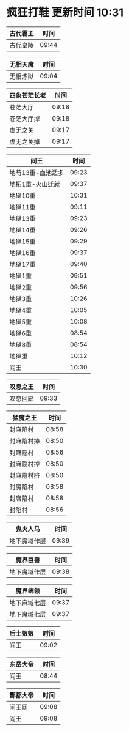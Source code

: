 # 疯狂打鞋 更新时间 10:31

| 古代霸主   | 时间    |
|--------|-------|
| 古代皇陵 | 09:44 |

| 无相天魔   | 时间    |
|--------|-------|
| 无相炼狱 | 09:04 |

| 四象苍茫长老   | 时间    |
|--------|-------|
| 苍茫大厅 | 09:18 |
| 苍茫大厅掉 | 09:18 |
| 虚无之关 | 09:17 |
| 虚无之关掉 | 09:17 |

| 间王   | 时间    |
|--------|-------|
| 地芍13重-血池适多 | 09:23 |
| 地拓1重-火山迁就 | 09:37 |
| 地狱10重 | 10:31 |
| 地狱11重 | 09:11 |
| 地狱13重 | 09:23 |
| 地狱14重 | 09:26 |
| 地狱15重 | 09:29 |
| 地狱16重 | 09:37 |
| 地狱17重 | 09:40 |
| 地狱1重 | 09:51 |
| 地狱2重 | 09:56 |
| 地狱3重 | 10:26 |
| 地狱4重 | 10:05 |
| 地狱5重 | 10:08 |
| 地狱6重 | 08:54 |
| 地狱8重 | 08:54 |
| 地狱重 | 10:12 |
| 阎王 | 10:30 |

| 叹息之王   | 时间    |
|--------|-------|
| 叹息回廊 | 09:33 |

| 猛魔之王   | 时间    |
|--------|-------|
| 封麻陷村 | 08:58 |
| 封麻陷村掉 | 08:50 |
| 封麻隐村 | 08:56 |
| 封麻隐村掉 | 08:50 |
| 封麻隐村挤 | 08:50 |
| 封魔陷村 | 08:58 |
| 封席陷村 | 08:58 |
| 封陷村 | 08:56 |

| 鬼火人马   | 时间    |
|--------|-------|
| 地下魔域作层 | 09:39 |

| 魔界巨兽   | 时间    |
|--------|-------|
| 地下魔域作层 | 09:38 |

| 魔界统领   | 时间    |
|--------|-------|
| 地下麻域七层 | 09:37 |
| 地下魔域七层 | 09:37 |

| 后土娘娘   | 时间    |
|--------|-------|
| 阎王 | 09:02 |

| 东岳大帝   | 时间    |
|--------|-------|
| 阎王 | 08:44 |

| 酆都大帝   | 时间    |
|--------|-------|
| 间王网 | 09:08 |
| 阎王 | 09:08 |
